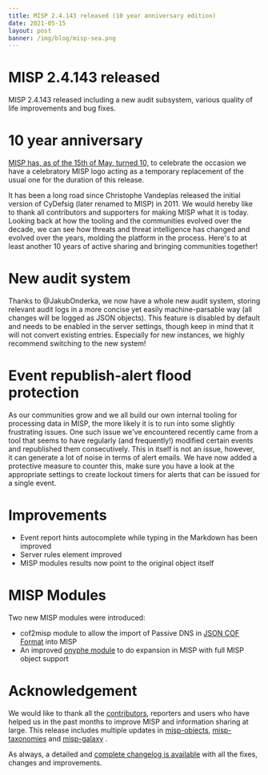 ```yaml
---
title: MISP 2.4.143 released (10 year anniversary edition)
date: 2021-05-15
layout: post
banner: /img/blog/misp-sea.png
---
```


# MISP 2.4.143 released

MISP 2.4.143 released including a new audit subsystem, various quality of life improvements and bug fixes.

# 10 year anniversary

[MISP has, as of the 15th of May, turned 10,](https://twitter.com/MISPProject/status/1393141380369821697) to celebrate the occasion we have a celebratory MISP logo acting as a temporary replacement of the usual one for the duration of this release.

It has been a long road since Christophe Vandeplas released the initial version of CyDefsig (later renamed to MISP) in 2011. We would hereby like to thank all contributors and supporters for making MISP what it is today. Looking back at how the tooling and the communities evolved over the decade, we can see how threats and threat intelligence has changed and evolved over the years, molding the platform in the process. Here's to at least another 10 years of active sharing and bringing communities together!

# New audit system

Thanks to @JakubOnderka, we now have a whole new audit system, storing relevant audit logs in a more concise yet easily machine-parsable way (all changes will be logged as JSON objects). This feature is disabled by default and needs to be enabled in the server settings, though keep in mind that it will not convert existing entries. Especially for new instances, we highly recommend switching to the new system!

# Event republish-alert flood protection

As our communities grow and we all build our own internal tooling for processing data in MISP, the more likely it is to run into some slightly frustrating issues. One such issue we've encountered recently came from a tool that seems to have regularly (and frequently!) modified certain events and republished them consecutively. This in itself is not an issue, however, it can generate a lot of noise in terms of alert emails. We have now added a protective measure to counter this, make sure you have a look at the appropriate settings to create lockout timers for alerts that can be issued for a single event.

# Improvements

- Event report hints autocomplete while typing in the Markdown has been improved
- Server rules element improved
- MISP modules results now point to the original object itself

# MISP Modules

Two new MISP modules were introduced:

- cof2misp module to allow the import of Passive DNS in [JSON COF Format](https://tools.ietf.org/id/draft-dulaunoy-dnsop-passive-dns-cof-08.html) into MISP
- An improved [onyphe module](https://github.com/MISP/misp-modules/blob/main/misp_modules/modules/expansion/onyphe.py) to do expansion in MISP with full MISP object support

# Acknowledgement

We would like to thank all the [contributors](/contributors), reporters and users who have helped us in the past months to improve MISP and information sharing at large. This release includes multiple updates in [misp-objects](/objects.html), [misp-taxonomies](/taxonomies.html) and [misp-galaxy](/galaxy.html)
.

As always, a detailed and [complete changelog is available](/Changelog.txt) with all the fixes, changes and improvements.

